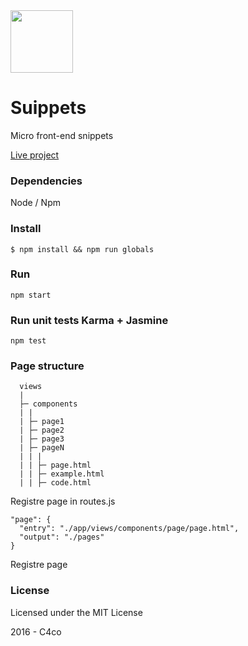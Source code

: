 <img width=100 src="https://dl.dropboxusercontent.com/s/f90hi2k99xxw5xn/suippets-logo.png?dl=0">

# Suippets

Micro front-end snippets

[Live project](https://c4co.github.io/suippets/)

### Dependencies
Node / Npm

### Install
```
$ npm install && npm run globals
```

### Run
```
npm start
```

### Run unit tests Karma + Jasmine
```
npm test
```

### Page structure
```
  views
  |
  ├─ components
  | |
  | ├─ page1
  | ├─ page2
  | ├─ page3
  | ├─ pageN
  | | |
  | | ├─ page.html
  | | ├─ example.html
  | | ├─ code.html
```

Registre page in routes.js

````
"page": {
  "entry": "./app/views/components/page/page.html",
  "output": "./pages"
}
````
Registre page

### License

Licensed under the MIT License

2016 - C4co
